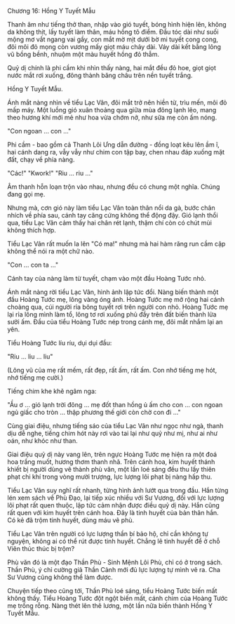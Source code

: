 Chương 16: Hồng Y Tuyết Mẫu 

Thanh âm như tiếng thở than, nhập vào gió tuyết, bóng hình hiện lên, không da không thịt, lấy tuyết làm thân, máu hồng tô điểm. Đầu tóc dài như suối mộng mơ vắt ngang vai gầy, con mắt mờ mịt dưới bờ mi tuyết cong cong, đôi môi đỏ mọng còn vương mấy giọt máu chảy dài. Váy dài kết bằng lông vũ bồng bềnh, nhuộm một màu huyết hồng đỏ thẫm. 

Quỷ dị chính là phi cầm khi nhìn thấy nàng, hai mắt đều đỏ hoe, giọt giọt nước mắt rơi xuống, đông thành băng châu trên nền tuyết trắng. 

Hồng Y Tuyết Mẫu. 

Ánh mắt nàng nhìn về tiểu Lạc Vân, đôi mắt trở nên hiền từ, trìu mến, môi đỏ mấp máy. Một luồng gió xuân thoảng qua giữa mùa đông lạnh lẽo, mang theo hương khí mới mẻ như hoa vừa chớm nở, như sữa mẹ còn ấm nóng. 

"Con ngoan ... con ..."

Phi cầm - bao gồm cả Thanh Lôi Ưng dẫn đường - đồng loạt kêu lên ầm ĩ, hai cánh dang ra, vẫy vẫy như chim con tập bay, chen nhau đáp xuống mặt đất, chạy về phía nàng.

"Các!" "Kwork!" "Riu ... riu ..." 

Âm thanh hỗn loạn trộn vào nhau, nhưng đều có chung một nghĩa. Chúng đang gọi mẹ. 

Nhưng mà, cơn gió này làm tiểu Lạc Vân toàn thân nổi da gà, bước chân nhích về phía sau, cánh tay căng cứng không thể động đậy. Gió lạnh thổi qua, tiểu Lạc Vân cảm thấy hai chân rét lạnh, thậm chí còn có chút mùi không thích hợp. 

Tiểu Lạc Vân rất muốn la lên "Có ma!" nhưng mà hai hàm răng run cầm cập không thể nói ra một chữ nào. 

"Con ... con ta ..." 

Cánh tay của nàng làm từ tuyết, chạm vào một đầu Hoàng Tước nhỏ. 

Ánh mắt nàng rời tiểu Lạc Vân, hình ảnh lập tức đổi. Nàng biến thành một đầu Hoàng Tước mẹ, lông vàng óng ánh. Hoàng Tước mẹ mở rộng hai cánh choàng qua, cúi người rỉa bông tuyết rơi trên người con nhỏ. Hoàng Tước mẹ lại rỉa lông mình làm tổ, lông tơ rơi xuống phủ đầy trên đất biến thành lửa sưởi ấm. Đầu của tiểu Hoàng Tước nép trong cánh mẹ, đôi mắt nhắm lại an yên. 

Tiểu Hoàng Tước líu ríu, dụi dụi đầu:

"Riu ... liu ... liu"

(Lông vũ của mẹ rất mếm, rất đẹp, rất ấm, rất ấm. Con nhớ tiếng mẹ hót, nhớ tiếng mẹ cười.) 

Tiếng chim khe khẽ ngâm nga: 

"Ầu ơ ... gió lạnh trời đông ... mẹ đốt than hồng ủ ấm cho con ... con ngoan ngủ giấc cho tròn ... thập phương thế giới còn chờ con đi ..."

Cùng giai điệu, nhưng tiếng sáo của tiểu Lạc Vân như ngọc như ngà, thanh dịu dễ nghe, tiếng chim hót này rơi vào tai lại như quỷ như mị, như ai như oán, như khóc như than. 

Giai điệu quỷ dị này vang lên, trên ngực Hoàng Tước mẹ hiện ra một đoá hoa trắng muốt, hương thơm thanh nhã. Trên cánh hoa, kim huyết thánh khiết bị người dùng vẽ thành phù văn, một lần loé sáng đều thu lấy thiên phạt chi khí trong vòng mười trượng, lực lượng lôi phạt bị nàng hấp thu. 

Tiểu Lạc Vân suy nghĩ rất nhanh, từng hình ảnh lướt qua trong đầu. Hắn từng lén xem sách về Phù Đạo, lại tiếp xúc nhiều với Sư Vương, đối với lực lượng lôi phạt rất quen thuộc, lập tức cảm nhận được điều quỷ dị này. Hắn cũng rất quen với kim huyết trên cánh hoa. Đây là tinh huyết của bản thân hắn. Có kẻ đã trộm tinh huyết, dùng máu vẽ phù. 

Tiểu Lạc Vân trên người có lực lượng thần bí bảo hộ, chỉ cần không tự nguyện, không ai có thể rút được tinh huyết. Chẳng lẽ tinh huyết để ở chỗ Viên thúc thúc bị trộm? 

Phù văn đó là một đạo Thần Phù - Sinh Mệnh Lôi Phù, chỉ có ở trong sách. Thần Phù, ý chỉ cường giả Thần Cảnh mới đủ lực lượng tự mình vẽ ra. Cha Sư Vương cũng không thể làm được. 

Chuyện tiếp theo cũng tới, Thần Phù loé sáng, tiểu Hoàng Tước biến mất không thấy. Tiểu Hoàng Tước đột ngột biến mất, cánh chim của Hoàng Tước mẹ trống rỗng. Nàng thét lên thê lương, một lần nữa biến thành Hồng Y Tuyết Mẫu. 